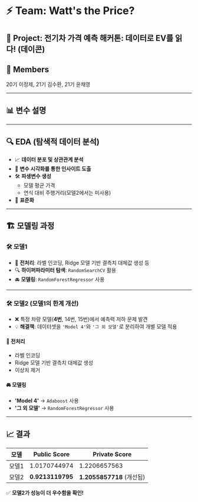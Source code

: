 # ⚡ Team: Watt's the Price?

## 🚗 Project: 전기차 가격 예측 해커톤: 데이터로 EV를 읽다! (데이콘)

## 👥 Members  
20기 이정제, 21기 김수환, 21기 윤채영 

---

## 📊 변수 설명  

---

## 🔍 EDA (탐색적 데이터 분석)  
- 📈 **데이터 분포 및 상관관계 분석**  
- 🎨 **변수 시각화를 통한 인사이트 도출**  
- 🛠 **파생변수 생성**  
  - 모델 평균 가격  
  - 연식 대비 주행거리(모델2에서는 미사용) 
- 📏 **표준화**  

---

## 🏗 모델링 과정  

### 🛠 모델1  
- 🔄 **전처리**: 라벨 인코딩, Ridge 모델 기반 결측치 대체값 생성 등 
- 🔍 **하이퍼파라미터 탐색**: `RandomSearchCV` 활용  
- 🚘 **모델링**: `RandomForestRegressor` 사용  

---

### 🛠 모델2 (모델1의 한계 개선)  
- ❌ 특정 차량 모델(**4번**, 14번, 15번)에서 예측력 저하 문제 발견  
- 💡 **해결책**: 데이터셋을 `'Model 4'`와 `'그 외 모델'`로 분리하여 개별 모델 적용  

#### 🔄 전처리  
- 라벨 인코딩  
- Ridge 모델 기반 결측치 대체값 생성  
- 이상치 제거  

#### 🚘 모델링  
- **'Model 4'** → `Adaboost` 사용  
- **'그 외 모델'** → `RandomForestRegressor` 사용  

---

## 📈 결과  
| 모델 | Public Score | Private Score |
|------|-------------|--------------|
| 모델1 | 1.0170744974 | 1.2206657563 |
| 모델2 | **0.9213119795** | **1.2055857718** (개선됨) |

✅ **모델2가 성능이 더 우수함을 확인!**  
